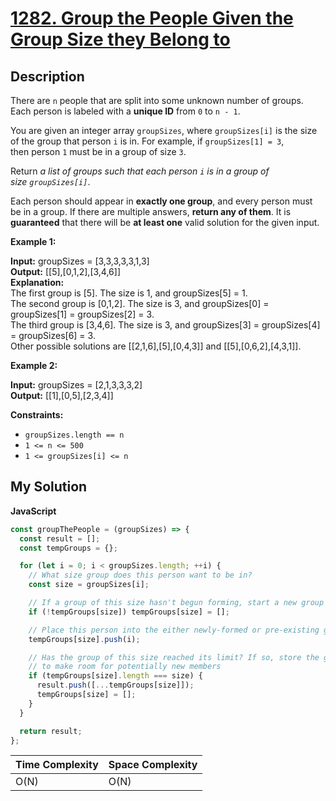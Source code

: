 # [1282. Group the People Given the Group Size they Belong to](https://leetcode.com/problems/group-the-people-given-the-group-size-they-belong-to)

## Description

There are `n` people that are split into some unknown number of groups. Each person is labeled with a **unique ID** from `0` to `n - 1`.

You are given an integer array `groupSizes`, where `groupSizes[i]` is the size of the group that person `i` is in. For example, if `groupSizes[1] = 3`, then person `1` must be in a group of size `3`.

Return *a list of groups such that each person `i` is in a group of size `groupSizes[i]`*.

Each person should appear in **exactly one group**, and every person must be in a group. If there are multiple answers, **return any of them**. It is **guaranteed** that there will be **at least one** valid solution for the given input.

**Example 1:**

**Input:** groupSizes = \[3,3,3,3,3,1,3\]  
**Output:** \[\[5\],\[0,1,2\],\[3,4,6\]\]  
**Explanation:**  
The first group is \[5\]. The size is 1, and groupSizes\[5\] = 1.  
The second group is \[0,1,2\]. The size is 3, and groupSizes\[0\] = groupSizes\[1\] = groupSizes\[2\] = 3.  
The third group is \[3,4,6\]. The size is 3, and groupSizes\[3\] = groupSizes\[4\] = groupSizes\[6\] = 3.  
Other possible solutions are \[\[2,1,6\],\[5\],\[0,4,3\]\] and \[\[5\],\[0,6,2\],\[4,3,1\]\].

**Example 2:**

**Input:** groupSizes = \[2,1,3,3,3,2\]  
**Output:** \[\[1\],\[0,5\],\[2,3,4\]\]

**Constraints:**

- `groupSizes.length == n`
- `1 <= n <= 500`
- `1 <= groupSizes[i] <= n`

## My Solution

**JavaScript**

```js
const groupThePeople = (groupSizes) => {
  const result = [];
  const tempGroups = {};

  for (let i = 0; i < groupSizes.length; ++i) {
    // What size group does this person want to be in?
    const size = groupSizes[i];

    // If a group of this size hasn't begun forming, start a new group
    if (!tempGroups[size]) tempGroups[size] = [];

    // Place this person into the either newly-formed or pre-existing group of appropriate size
    tempGroups[size].push(i);

    // Has the group of this size reached its limit? If so, store the group into our result and clear that group
    // to make room for potentially new members
    if (tempGroups[size].length === size) {
      result.push([...tempGroups[size]]);
      tempGroups[size] = [];
    }
  }

  return result;
};
```

| Time Complexity | Space Complexity |
| --------------- | ---------------- |
| O(N)            | O(N)             |
